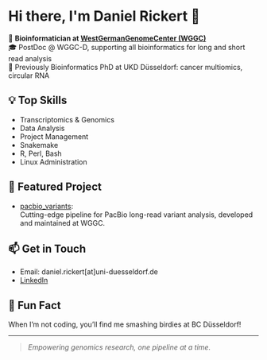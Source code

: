 # Hi there, I'm Daniel Rickert 👋

🔬 **Bioinformatician at [WestGermanGenomeCenter (WGGC)](https://github.com/WestGermanGenomeCenter)**  
🎓 PostDoc @ WGGC-D, supporting all bioinformatics for long and short read analysis  
🧬 Previously Bioinformatics PhD at UKD Düsseldorf: cancer multiomics, circular RNA

## 💡 Top Skills
- Transcriptomics & Genomics
- Data Analysis
- Project Management
- Snakemake
- R, Perl, Bash
- Linux Administration

## 🚀 Featured Project
- [pacbio_variants](https://github.com/WestGermanGenomeCenter/pacbio_variants):  
  Cutting-edge pipeline for PacBio long-read variant analysis, developed and maintained at WGGC.

## 📫 Get in Touch
- Email: daniel.rickert[at]uni-duesseldorf.de
- [LinkedIn](https://www.linkedin.com/in/daniel-r-b6661417a/)

## 🏸 Fun Fact
When I’m not coding, you’ll find me smashing birdies at BC Düsseldorf!

---

> _Empowering genomics research, one pipeline at a time._